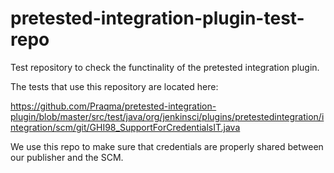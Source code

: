 # pretested-integration-plugin-test-repo
Test repository to check the functinality of the pretested integration plugin. 

The tests that use this repository are located here:

https://github.com/Praqma/pretested-integration-plugin/blob/master/src/test/java/org/jenkinsci/plugins/pretestedintegration/integration/scm/git/GHI98_SupportForCredentialsIT.java

We use this repo to make sure that credentials are properly shared between our publisher and the SCM. 



